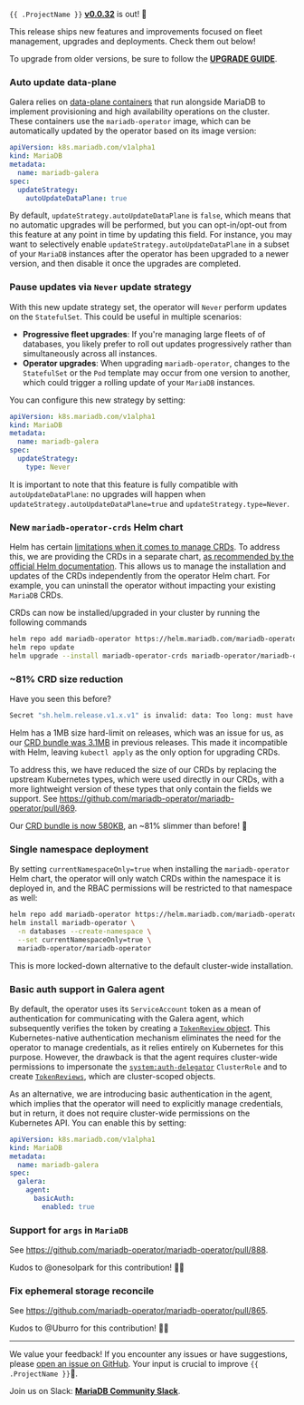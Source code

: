 
`{{ .ProjectName }}` __[v0.0.32](https://github.com/mariadb-operator/mariadb-operator/releases/tag/v0.0.32)__ is out! 🦭

This release ships new features and improvements focused on fleet management, upgrades and deployments. Check them out below!

To upgrade from older versions, be sure to follow the __[UPGRADE GUIDE](https://github.com/mariadb-operator/mariadb-operator/blob/main/docs/UPGRADE_v0.0.32.md)__.

### Auto update data-plane

Galera relies on [data-plane containers](https://github.com/mariadb-operator/mariadb-operator/tree/main/docs/GALERA.md#data-plane) that run alongside MariaDB to implement provisioning and high availability operations on the cluster. These containers use the `mariadb-operator` image, which can be automatically updated by the operator based on its image version:

```yaml
apiVersion: k8s.mariadb.com/v1alpha1
kind: MariaDB
metadata:
  name: mariadb-galera
spec:
  updateStrategy:
    autoUpdateDataPlane: true
```
By default, `updateStrategy.autoUpdateDataPlane` is `false`, which means that no automatic upgrades will be performed, but you can opt-in/opt-out from this feature at any point in time by updating this field. For instance, you may want to selectively enable `updateStrategy.autoUpdateDataPlane` in a subset of your `MariaDB` instances after the operator has been upgraded to a newer version, and then disable it once the upgrades are completed.

### Pause updates via `Never` update strategy

With this new update strategy set, the operator will `Never` perform updates on the `StatefulSet`. This could be useful in multiple scenarios:
- __Progressive fleet upgrades__: If you're managing large fleets of of databases, you likely prefer to roll out updates progressively rather than simultaneously across all instances.
- __Operator upgrades__: When upgrading `mariadb-operator`, changes to the `StatefulSet` or the `Pod` template may occur from one version to another, which could trigger a rolling update of your `MariaDB` instances.

You can configure this new strategy by setting:

```yaml
apiVersion: k8s.mariadb.com/v1alpha1
kind: MariaDB
metadata:
  name: mariadb-galera
spec:
  updateStrategy:
    type: Never
``` 

It is important to note that this feature is fully compatible with `autoUpdateDataPlane`: no upgrades will happen when `updateStrategy.autoUpdateDataPlane=true` and `updateStrategy.type=Never`.

### New `mariadb-operator-crds` Helm chart

Helm has certain [limitations when it comes to manage CRDs](https://helm.sh/docs/chart_best_practices/custom_resource_definitions/#some-caveats-and-explanations). To address this, we are providing the CRDs in a separate chart, [as recommended by the official Helm documentation](https://helm.sh/docs/chart_best_practices/custom_resource_definitions/#method-2-separate-charts). This allows us to manage the installation and updates of the CRDs independently from the operator Helm chart. For example, you can uninstall the operator without impacting your existing `MariaDB` CRDs.

CRDs can now be installed/upgraded in your cluster by running the following commands

```bash
helm repo add mariadb-operator https://helm.mariadb.com/mariadb-operator
helm repo update
helm upgrade --install mariadb-operator-crds mariadb-operator/mariadb-operator-crds
```

### ~81% CRD size reduction

Have you seen this before?

```bash
Secret "sh.helm.release.v1.x.v1" is invalid: data: Too long: must have at most 1048576 character
```
Helm has a 1MB size hard-limit on releases, which was an issue for us, as our [CRD bundle was 3.1MB](https://github.com/mariadb-operator/mariadb-operator/blob/v0.0.31/deploy/crds/crds.yaml) in previous releases. This made it incompatible with Helm, leaving `kubectl apply` as the only option for upgrading CRDs.

To address this, we have reduced the size of our CRDs by replacing the upstream Kubernetes types, which were used directly in our CRDs, with a more lightweight version of these types that only contain the fields we support. See https://github.com/mariadb-operator/mariadb-operator/pull/869.

Our [CRD bundle is now 580KB](https://github.com/mariadb-operator/mariadb-operator/blob/fcdab4bcb297fda0b82aa8b5e0fe22d00563f590/deploy/crds/crds.yaml), an ~81% slimmer than before!  🧹

### Single namespace deployment

By setting `currentNamespaceOnly=true` when installing the `mariadb-operator` Helm chart, the operator will only watch CRDs within the namespace it is deployed in, and the RBAC permissions will be restricted to that namespace as well:

```bash
helm repo add mariadb-operator https://helm.mariadb.com/mariadb-operator
helm install mariadb-operator \
  -n databases --create-namespace \
  --set currentNamespaceOnly=true \
  mariadb-operator/mariadb-operator
```

This is more locked-down alternative to the default cluster-wide installation.

### Basic auth support in Galera agent

By default, the operator uses its `ServiceAccount` token as a mean of  authentication for communicating with the Galera agent, which subsequently verifies the token by creating a [`TokenReview` object](https://kubernetes.io/docs/reference/kubernetes-api/authentication-resources/token-review-v1/). This Kubernetes-native authentication mechanism eliminates the need for the operator to manage credentials, as it relies entirely on Kubernetes for this purpose. However, the drawback is that the agent requires cluster-wide permissions to impersonate the [`system:auth-delegator`](https://kubernetes.io/docs/reference/access-authn-authz/rbac/#other-component-roles) `ClusterRole` and to create [`TokenReviews`](https://kubernetes.io/docs/reference/kubernetes-api/authentication-resources/token-review-v1/), which are cluster-scoped objects.

As an alternative, we are introducing basic authentication in the agent, which implies that the operator will need to explicitly manage credentials, but in return, it does not require cluster-wide permissions on the Kubernetes API. You can enable this by setting:

```yaml
apiVersion: k8s.mariadb.com/v1alpha1
kind: MariaDB
metadata:
  name: mariadb-galera
spec:
  galera:
    agent:
      basicAuth:
        enabled: true
```

### Support for `args` in `MariaDB`

See https://github.com/mariadb-operator/mariadb-operator/pull/888.

Kudos to @onesolpark for this contribution! 🙏🏻

### Fix ephemeral storage reconcile

See https://github.com/mariadb-operator/mariadb-operator/pull/865.

Kudos to @Uburro for this contribution! 🙏🏻

---

We value your feedback! If you encounter any issues or have suggestions, please [open an issue on GitHub](https://github.com/mariadb-operator/mariadb-operator/issues/new/choose). Your input is crucial to improve `{{ .ProjectName }}`🦭.

Join us on Slack: **[MariaDB Community Slack](https://r.mariadb.com/join-community-slack)**.